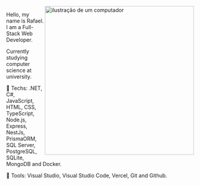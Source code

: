<img src="https://raw.githubusercontent.com/MicaelliMedeiros/micaellimedeiros/master/image/computer-illustration.png" alt="ilustração de um computador" min-width="400px" max-width="400px" width="400px" align="right">

<p align="left">
Hello, my name is Rafael. I am a Full-Stack Web Developer.
</p>
<p align="left">
Currently studying computer science at university.
</p>

<p align="left">
  🦄 Techs: .NET, C#, JavaScript, HTML, CSS, TypeScript, Node.js, Express, NestJs, PrismaORM, SQL Server, PostgreSQL, SQLite, MongoDB and Docker.
</p>

<p align="left">
  💼 Tools: Visual Studio, Visual Studio Code, Vercel, Git and Github.
</p>

